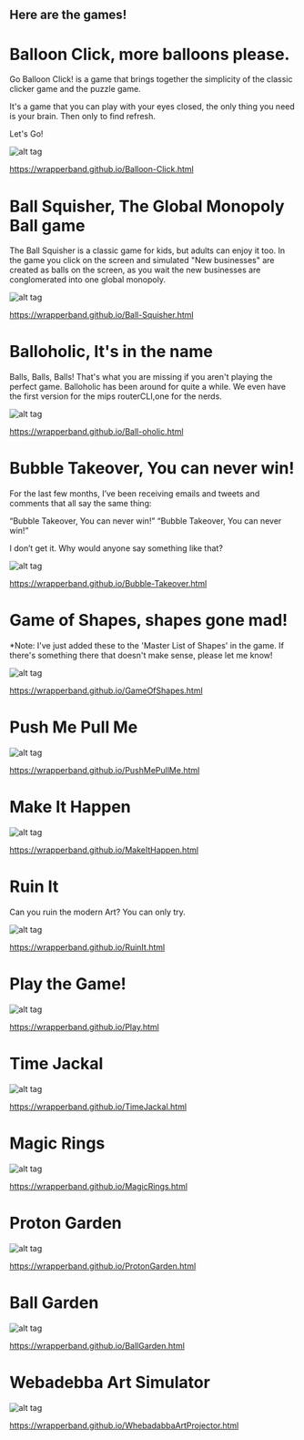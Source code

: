 ## Here are the games!


# Balloon Click, more balloons please.

Go Balloon Click! is a game that brings together the simplicity of the classic clicker game and the puzzle game.

It's a game that you can play with your eyes closed, the only thing you need is your brain. Then only to find refresh.

Let's Go!

![alt tag](https://raw.githubusercontent.com/wrapperband/Balloon-Click/main/Balloon-Click-small.jpg)

https://wrapperband.github.io/Balloon-Click.html


# Ball Squisher, The Global Monopoly Ball game

The Ball Squisher is a classic game for kids, but adults can enjoy it too. In the game you click on the screen and simulated "New businesses" are created as balls on the screen, as you wait the new businesses are conglomerated into one global monopoly.

![alt tag](https://raw.githubusercontent.com/wrapperband/Balloon-Click/main/Ball-Squisher-small.jpg)

https://wrapperband.github.io/Ball-Squisher.html


# Balloholic, It's in the name

Balls, Balls, Balls! That's what you are missing if you aren't playing the perfect game. Balloholic has been around for quite a while. We even have the first version for the mips routerCLI,one for the nerds. 

![alt tag](https://raw.githubusercontent.com/wrapperband/Balloon-Click/main/Ball-oholic-small.jpg)

https://wrapperband.github.io/Ball-oholic.html


# Bubble Takeover, You can never win!

For the last few months, I’ve been receiving emails and tweets and comments that all say the same thing:

“Bubble Takeover, You can never win!”  “Bubble Takeover, You can never win!”

I don’t get it. Why would anyone say something like that?

![alt tag](https://raw.githubusercontent.com/wrapperband/Balloon-Click/main/Bubble-Takeover-small.jpg)

https://wrapperband.github.io/Bubble-Takeover.html


# Game of Shapes, shapes gone mad!

*Note: I've just added these to the 'Master List of Shapes' in the game. If there's something there that doesn't make sense, please let me know!

![alt tag](https://raw.githubusercontent.com/wrapperband/Balloon-Click/main/GameOfShapes-small.jpg)

https://wrapperband.github.io/GameOfShapes.html

# Push Me Pull Me

![alt tag](https://raw.githubusercontent.com/wrapperband/Balloon-Click/main/PushMePullMe-small.jpg)

https://wrapperband.github.io/PushMePullMe.html

# Make It Happen

![alt tag](https://raw.githubusercontent.com/wrapperband/Balloon-Click/main/MakeItHappen-small.jpg)

https://wrapperband.github.io/MakeItHappen.html

# Ruin It

Can you ruin the modern Art? You can only try.

![alt tag](https://raw.githubusercontent.com/wrapperband/Balloon-Click/main/RuinIt-small.jpg)

https://wrapperband.github.io/RuinIt.html

# Play the Game!

![alt tag](https://raw.githubusercontent.com/wrapperband/Balloon-Click/main/Play-small.jpg)

https://wrapperband.github.io/Play.html

# Time Jackal

![alt tag](https://raw.githubusercontent.com/wrapperband/Balloon-Click/main/TimeJackal-small.jpg)

https://wrapperband.github.io/TimeJackal.html

# Magic Rings

![alt tag](https://raw.githubusercontent.com/wrapperband/Balloon-Click/main/MagicRings-small.jpg)

https://wrapperband.github.io/MagicRings.html

# Proton Garden

![alt tag](https://raw.githubusercontent.com/wrapperband/Balloon-Click/main/ProtonGarden-small.jpg)

https://wrapperband.github.io/ProtonGarden.html

# Ball Garden

![alt tag](https://raw.githubusercontent.com/wrapperband/Balloon-Click/main/BallGarden-small.jpg)

https://wrapperband.github.io/BallGarden.html

# Webadebba Art Simulator

![alt tag](https://raw.githubusercontent.com/wrapperband/Balloon-Click/main/BallGarden-small.jpg)

https://wrapperband.github.io/WhebadabbaArtProjector.html


